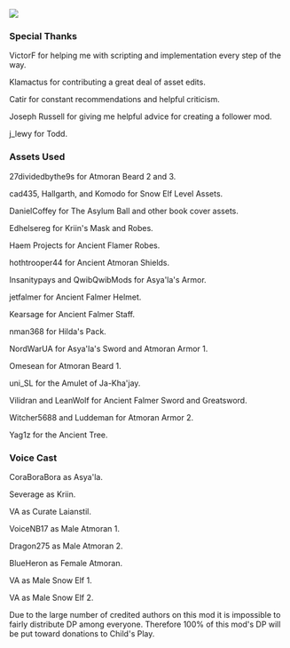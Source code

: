 ![](https://raw.githubusercontent.com/PierreDespereaux/PierreDespereaux/master/assets/images/banners/Credits.png)

### Special Thanks

VictorF for helping me with scripting and implementation every step of the way.

Klamactus for contributing a great deal of asset edits.

Catir for constant recommendations and helpful criticism.

Joseph Russell for giving me helpful advice for creating a follower mod.

j_lewy for Todd.

### Assets Used

27dividedbythe9s for Atmoran Beard 2 and 3.

cad435, Hallgarth, and Komodo for Snow Elf Level Assets.

DanielCoffey for The Asylum Ball and other book cover assets.

Edhelsereg for Kriin's Mask and Robes.

Haem Projects for Ancient Flamer Robes.

hothtrooper44 for Ancient Atmoran Shields.

Insanitypays and QwibQwibMods for Asya'la's Armor.

jetfalmer for Ancient Falmer Helmet.

Kearsage for Ancient Falmer Staff.

nman368 for Hilda's Pack.

NordWarUA for Asya'la's Sword and Atmoran Armor 1.

Omesean for Atmoran Beard 1.

uni_SL for the Amulet of Ja-Kha'jay.

Vilidran and LeanWolf for Ancient Falmer Sword and Greatsword.

Witcher5688 and Luddeman for Atmoran Armor 2.

Yag1z for the Ancient Tree.

### Voice Cast

CoraBoraBora as Asya'la.

Severage as Kriin.

VA as Curate Laianstil.

VoiceNB17 as Male Atmoran 1.

Dragon275 as Male Atmoran 2.

BlueHeron as Female Atmoran.

VA as Male Snow Elf 1.

VA as Male Snow Elf 2.

Due to the large number of credited authors on this mod it is impossible to fairly distribute DP among everyone. Therefore 100% of this mod's DP will be put toward donations to Child's Play.
